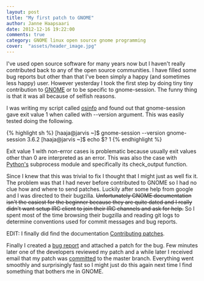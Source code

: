 ```yaml
---
layout: post
title: "My first patch to GNOME"
author: Janne Haapsaari
date: 2012-12-16 19:22:00
comments: true
category: GNOME linux open source gnome programming
cover:  "assets/header_image.jpg"
---
```


I've used open source software for many years now but I haven't really
contributed back to any of the open source communities. I have filled some
bug reports but other than that I've been simply a happy (and sometimes less
happy) user. However yesterday I took the first step by doing tiny tiny
contribution to [GNOME](http://www.gnome.org) or to be specific to
gnome-session. The funny thing is that it was all because of selfish reasons.

I was writing my script called [osinfo](https://github.com/haaja/osinfo) and
found out that gnome-session gave exit value 1 when called with --version
argument. This was easily tested doing the following.

{% highlight sh %}
[haaja@jarvis ~]$ gnome-session --version
gnome-session 3.6.2
[haaja@jarvis ~]$ echo $?
1
{% endhighlight %}

Exit value 1 with non-error cases is problematic because usually exit values
other than 0 are interpreted as an error. This was also the case with
[Python's](http://www.python.org/) subprocess module and specifically its
check_output function.

Since I knew that this was trivial to fix I thought that I might just as well
fix it. The problem was that I had never before contributed to GNOME so I had
no clue how and where to send patches. Luckily after some help from google and
I was directed to their bugzilla. ~~Unfortunately GNOME documentation isn't
the easiest for the beginner because they are quite dated and I really didn't
want setup IRC client to join their IRC channels and ask for help.~~ So I
spent most of the time browsing their bugzilla and reading git logs to
determine conventions used for commit messages and bug reports.

EDIT: I finally did find the documentation
[Contributing patches](https://live.gnome.org/Git/Developers#Contributing_patches).

Finally I created a [bug report](https://bugzilla.gnome.org/show_bug.cgi?id=690273)
and attached a patch for the bug. Few minutes later one of the developers
reviewed my patch and a while later I received email that my patch was
[committed](http://git.gnome.org/browse/gnome-session/commit/?id=f18652d38f5b739dbb2086c5e6fe9629a0a49295)
to the master branch. Everything went smoothly and surprisingly fast so I
might just do this again next time I find something that bothers me in GNOME.
